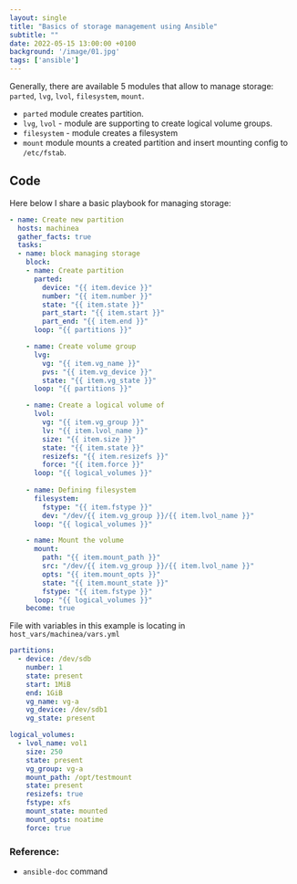 ```yaml
---
layout: single
title: "Basics of storage management using Ansible"
subtitle: ""
date: 2022-05-15 13:00:00 +0100
background: '/image/01.jpg'
tags: ['ansible']
---
```



Generally, there are available 5 modules that allow to manage storage: ``parted``, ``lvg``, ``lvol``, ``filesystem``, ``mount``. 

- ``parted`` module creates partition.
- ``lvg``, ``lvol`` - module are supporting to create logical volume groups.
- ``filesystem`` - module creates a filesystem
- ``mount`` module mounts a created partition and insert mounting config to ``/etc/fstab``. 

## Code

Here below I share a basic playbook for managing storage:

````yaml
- name: Create new partition
  hosts: machinea
  gather_facts: true
  tasks:
  - name: block managing storage
    block:
    - name: Create partition
      parted:
        device: "{{ item.device }}"
        number: "{{ item.number }}"
        state: "{{ item.state }}"
        part_start: "{{ item.start }}"
        part_end: "{{ item.end }}"
      loop: "{{ partitions }}"

    - name: Create volume group
      lvg:
        vg: "{{ item.vg_name }}"
        pvs: "{{ item.vg_device }}"
        state: "{{ item.vg_state }}"
      loop: "{{ partitions }}"

    - name: Create a logical volume of
      lvol:
        vg: "{{ item.vg_group }}"
        lv: "{{ item.lvol_name }}"
        size: "{{ item.size }}"
        state: "{{ item.state }}"
        resizefs: "{{ item.resizefs }}"
        force: "{{ item.force }}"
      loop: "{{ logical_volumes }}"
      
    - name: Defining filesystem
      filesystem:
        fstype: "{{ item.fstype }}"
        dev: "/dev/{{ item.vg_group }}/{{ item.lvol_name }}"
      loop: "{{ logical_volumes }}"

    - name: Mount the volume
      mount:
        path: "{{ item.mount_path }}"
        src: "/dev/{{ item.vg_group }}/{{ item.lvol_name }}"
        opts: "{{ item.mount_opts }}"
        state: "{{ item.mount_state }}"
        fstype: "{{ item.fstype }}"
      loop: "{{ logical_volumes }}"
    become: true
````

File with variables in this example is locating in ``host_vars/machinea/vars.yml``

````yaml
partitions:
  - device: /dev/sdb
    number: 1
    state: present
    start: 1MiB
    end: 1GiB
    vg_name: vg-a
    vg_device: /dev/sdb1
    vg_state: present

logical_volumes:
  - lvol_name: vol1
    size: 250
    state: present
    vg_group: vg-a
    mount_path: /opt/testmount
    state: present
    resizefs: true
    fstype: xfs
    mount_state: mounted
    mount_opts: noatime
    force: true
````

### Reference:
- ``ansible-doc`` command
